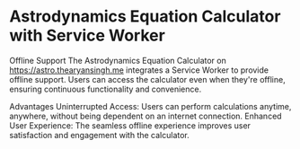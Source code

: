 # Astrodynamics Equation Calculator with Service Worker
Offline Support
The Astrodynamics Equation Calculator on https://astro.thearyansingh.me integrates a Service Worker to provide offline support. Users can access the calculator even when they're offline, ensuring continuous functionality and convenience.

Advantages
Uninterrupted Access: Users can perform calculations anytime, anywhere, without being dependent on an internet connection.
Enhanced User Experience: The seamless offline experience improves user satisfaction and engagement with the calculator.
